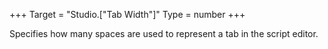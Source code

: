 +++
Target = "Studio.["Tab Width"]"
Type = number
+++

Specifies how many spaces are used to represent a tab in the script editor.